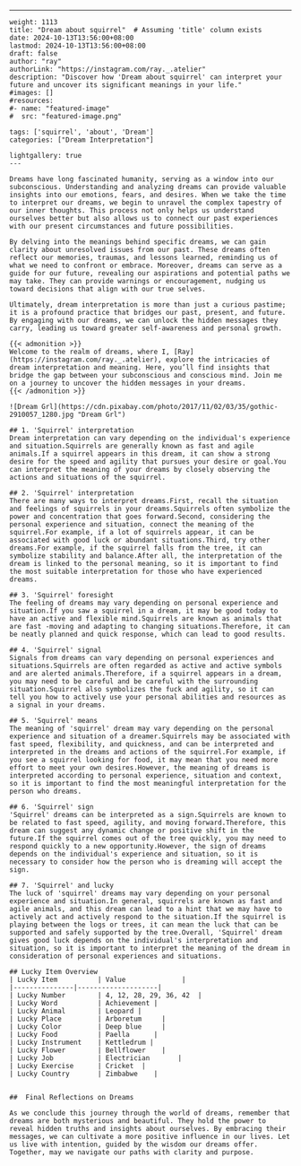 ---
    weight: 1113
    title: "Dream about squirrel"  # Assuming 'title' column exists
    date: 2024-10-13T13:56:00+08:00
    lastmod: 2024-10-13T13:56:00+08:00
    draft: false
    author: "ray"
    authorLink: "https://instagram.com/ray._.atelier"
    description: "Discover how 'Dream about squirrel' can interpret your future and uncover its significant meanings in your life."
    #images: []
    #resources:
    #- name: "featured-image"
    #  src: "featured-image.png"
    
    tags: ['squirrel', 'about', 'Dream']
    categories: ["Dream Interpretation"]
    
    lightgallery: true
    ---
    
    Dreams have long fascinated humanity, serving as a window into our subconscious. Understanding and analyzing dreams can provide valuable insights into our emotions, fears, and desires. When we take the time to interpret our dreams, we begin to unravel the complex tapestry of our inner thoughts. This process not only helps us understand ourselves better but also allows us to connect our past experiences with our present circumstances and future possibilities.
    
    By delving into the meanings behind specific dreams, we can gain clarity about unresolved issues from our past. These dreams often reflect our memories, traumas, and lessons learned, reminding us of what we need to confront or embrace. Moreover, dreams can serve as a guide for our future, revealing our aspirations and potential paths we may take. They can provide warnings or encouragement, nudging us toward decisions that align with our true selves.
    
    Ultimately, dream interpretation is more than just a curious pastime; it is a profound practice that bridges our past, present, and future. By engaging with our dreams, we can unlock the hidden messages they carry, leading us toward greater self-awareness and personal growth.
    
    {{< admonition >}}
    Welcome to the realm of dreams, where I, [Ray](https://instagram.com/ray._.atelier), explore the intricacies of dream interpretation and meaning. Here, you’ll find insights that bridge the gap between your subconscious and conscious mind. Join me on a journey to uncover the hidden messages in your dreams.
    {{< /admonition >}}
    
    ![Dream Grl](https://cdn.pixabay.com/photo/2017/11/02/03/35/gothic-2910057_1280.jpg "Dream Grl")
    
    ## 1. 'Squirrel' interpretation
    Dream interpretation can vary depending on the individual's experience and situation.Squirrels are generally known as fast and agile animals.If a squirrel appears in this dream, it can show a strong desire for the speed and agility that pursues your desire or goal.You can interpret the meaning of your dreams by closely observing the actions and situations of the squirrel.
    
    ## 2. 'Squirrel' interpretation
    There are many ways to interpret dreams.First, recall the situation and feelings of squirrels in your dreams.Squirrels often symbolize the power and concentration that goes forward.Second, considering the personal experience and situation, connect the meaning of the squirrel.For example, if a lot of squirrels appear, it can be associated with good luck or abundant situations.Third, try other dreams.For example, if the squirrel falls from the tree, it can symbolize stability and balance.After all, the interpretation of the dream is linked to the personal meaning, so it is important to find the most suitable interpretation for those who have experienced dreams.
    
    ## 3. 'Squirrel' foresight
    The feeling of dreams may vary depending on personal experience and situation.If you saw a squirrel in a dream, it may be good today to have an active and flexible mind.Squirrels are known as animals that are fast -moving and adapting to changing situations.Therefore, it can be neatly planned and quick response, which can lead to good results.
    
    ## 4. 'Squirrel' signal
    Signals from dreams can vary depending on personal experiences and situations.Squirrels are often regarded as active and active symbols and are alerted animals.Therefore, if a squirrel appears in a dream, you may need to be careful and be careful with the surrounding situation.Squirrel also symbolizes the fuck and agility, so it can tell you how to actively use your personal abilities and resources as a signal in your dreams.
    
    ## 5. 'Squirrel' means
    The meaning of 'squirrel' dream may vary depending on the personal experience and situation of a dreamer.Squirrels may be associated with fast speed, flexibility, and quickness, and can be interpreted and interpreted in the dreams and actions of the squirrel.For example, if you see a squirrel looking for food, it may mean that you need more effort to meet your own desires.However, the meaning of dreams is interpreted according to personal experience, situation and context, so it is important to find the most meaningful interpretation for the person who dreams.
    
    ## 6. 'Squirrel' sign
    'Squirrel' dreams can be interpreted as a sign.Squirrels are known to be related to fast speed, agility, and moving forward.Therefore, this dream can suggest any dynamic change or positive shift in the future.If the squirrel comes out of the tree quickly, you may need to respond quickly to a new opportunity.However, the sign of dreams depends on the individual's experience and situation, so it is necessary to consider how the person who is dreaming will accept the sign.
    
    ## 7. 'Squirrel' and lucky
    The luck of 'squirrel' dreams may vary depending on your personal experience and situation.In general, squirrels are known as fast and agile animals, and this dream can lead to a hint that we may have to actively act and actively respond to the situation.If the squirrel is playing between the logs or trees, it can mean the luck that can be supported and safely supported by the tree.Overall, 'Squirrel' dream gives good luck depends on the individual's interpretation and situation, so it is important to interpret the meaning of the dream in consideration of personal experiences and situations.
    
    ## Lucky Item Overview
    | Lucky Item          | Value              |
    |---------------|--------------------|
    | Lucky Number        | 4, 12, 28, 29, 36, 42  |
    | Lucky Word          | Achievement |
    | Lucky Animal        | Leopard |
    | Lucky Place         | Arboretum     |
    | Lucky Color         | Deep blue     |
    | Lucky Food          | Paella      |
    | Lucky Instrument    | Kettledrum |
    | Lucky Flower        | Bellflower    |
    | Lucky Job           | Electrician       |
    | Lucky Exercise      | Cricket  |
    | Lucky Country       | Zimbabwe    |
    
    
    ##  Final Reflections on Dreams
    
    As we conclude this journey through the world of dreams, remember that dreams are both mysterious and beautiful. They hold the power to reveal hidden truths and insights about ourselves. By embracing their messages, we can cultivate a more positive influence in our lives. Let us live with intention, guided by the wisdom our dreams offer. Together, may we navigate our paths with clarity and purpose.
    